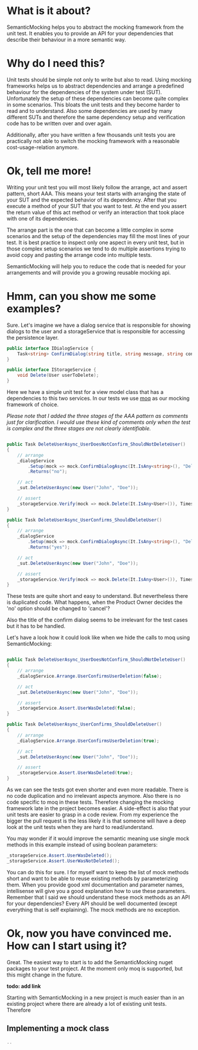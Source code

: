 # What is it about?

SemanticMocking helps you to abstract the mocking framework from the unit test. It enables you to provide 
an API for your dependencies that describe their behaviour in a more semantic way.

# Why do I need this?
Unit tests should be simple not only to write but also to read. Using mocking frameworks helps us to 
abstract dependencies and arrange a predefined behaviour for the dependencies of the system under test (SUT). 
Unfortunately the setup of these dependencies can become quite complex in some scenarios. This bloats the 
unit tests and they become harder to read and to understand. Also some dependencies are used by many 
different SUTs and therefore the same dependency setup and verification code has to be written over and over again. 

Additionally, after you have written a few thousands unit tests you are practically not able to switch 
the mocking framework with a reasonable cost-usage-relation anymore. 


# Ok, tell me more!
Writing your unit test you will most likely follow the arrange, act and assert pattern, short AAA. 
This means your test starts with arranging the state of your SUT and the expected 
behavior of its dependency. After that you execute a method of your SUT that you want to test. 
At the end you assert the return value of this act method or verify an interaction that took place 
with one of its dependencies.

The arrange part is the one that can become a little complex in some scenarios and the setup of 
the dependencies may fill the most lines of your test. It is best practice to inspect only one aspect 
in every unit test, but in those complex setup scenarios we tend to do multiple assertions trying to 
avoid copy and pasting the arrange code into multiple tests.

SemanticMocking will help you to reduce the code that is needed for your arrangements and will provide 
you a growing reusable mocking api. 

# Hmm, can you show me some examples?
Sure. Let's imagine we have a dialog service that is responsible for showing dialogs to the user 
and a storageService that is responsible for accessing the persistence layer.  

```c#
public interface IDialogService {
    Task<string> ConfirmDialog(string title, string message, string confirm, string deny);
}

public interface IStorageService {
    void Delete(User userToDelete);
}

```

Here we have a simple unit test for a view model class that has a dependencies to this two services. 
In our tests we use [moq](https://github.com/moq/moq) as our mocking framework of choice. 

*Please note that I added the three stages of 
the AAA pattern as comments just for clarification. I would use these kind of comments
only when the test is complex and the three stages are not clearly identifiable.*

```c#

public Task DeleteUserAsync_UserDoesNotConfirm_ShouldNotDeleteUser()
{
    // arrange
    _dialogService
        .Setup(mock => mock.ConfirmDialogAsync(It.IsAny<string>(), "Delete user?", "yes", "no"))
        .Returns("no");       

    // act
    _sut.DeleteUserAsync(new User("John", "Doe"));

    // assert
    _storageService.Verify(mock => mock.Delete(It.IsAny<User>()), Times.Never());
}

public Task DeleteUserAsync_UserConfirms_ShouldDeleteUser()
{
    // arrange
    _dialogService
        .Setup(mock => mock.ConfirmDialogAsync(It.IsAny<string>(), "Delete user?", "yes", "no"))
        .Returns("yes");       

    // act
    _sut.DeleteUserAsync(new User("John", "Doe"));

    // assert
    _storageService.Verify(mock => mock.Delete(It.IsAny<User>()), Times.Once());
}
```

These tests are quite short and easy to understand. But nevertheless there is duplicated code.
What happens, when the Product Owner decides the 'no' option should be changed to 'cancel'?

Also the title of the confirm dialog seems to be irrelevant for the test cases but it has to be handled.

Let's have a look how it could look like when we hide the calls to moq using SemanticMocking:

```c#

public Task DeleteUserAsync_UserDoesNotConfirm_ShouldNotDeleteUser()
{
    // arrange
    _dialogService.Arrange.UserConfirmsUserDeletion(false);

    // act
    _sut.DeleteUserAsync(new User("John", "Doe"));

    // assert
    _storageService.Assert.UserWasDeleted(false);
}

public Task DeleteUserAsync_UserConfirms_ShouldDeleteUser()
{
    // arrange
    _dialogService.Arrange.UserConfirmsUserDeletion(true);

    // act
    _sut.DeleteUserAsync(new User("John", "Doe"));

    // assert
    _storageService.Assert.UserWasDeleted(true);
}
```
As we can see the tests got even shorter and even more readable. There is no code duplication 
and no irrelevant aspects anymore. Also there is no code specific to moq in these tests. 
Therefore changing the mocking framework late in the project becomes easier.
A side-effect is also that your unit tests are easier to grasp in a code review. 
From my experience the bigger the pull request is the less likely it is that someone will
have a deep look at the unit tests when they are hard to read/understand.

You may wonder if it would improve the semantic meaning use single mock methods in this example 
instead of using boolean parameters:

```c#
_storageService.Assert.UserWasDeleted();
_storageService.Assert.UserWasNotDeleted();
```

You can do this for sure. I for myself want to keep the list of mock methods short and want to 
be able to reuse existing methods by parameterizing them. When you provide good xml documentation and 
parameter names, intellisense will give you a good explanation how to use these parameters.
Remember that I said we should understand these mock methods as an API for your dependencies?
Every API should be well documented (except everything that is self explaining). 
The mock methods are no exception.

# Ok, now you have convinced me. How can I start using it?
Great. The easiest way to start is to add the SemanticMocking nuget packages to your test project. 
At the moment only moq is supported, but this might change in the future. 

**todo: add link**

Starting with SemanticMocking in a new project is much easier than in an existing project where there are already 
a lot of existing unit tests. Therefore 




## Implementing a mock class
```c#
..
```


